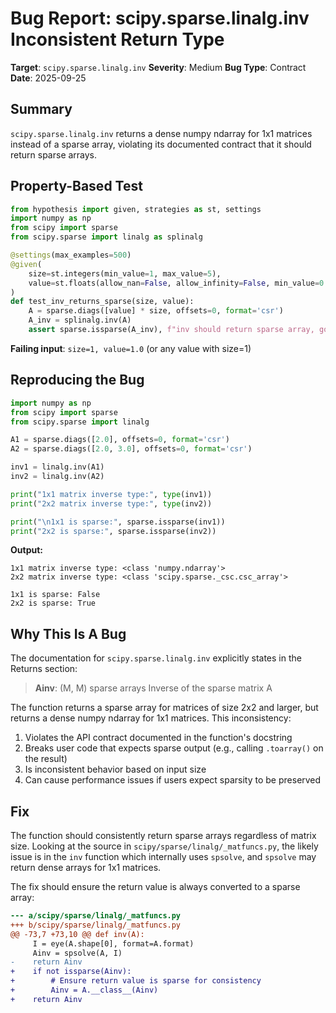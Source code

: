 # Bug Report: scipy.sparse.linalg.inv Inconsistent Return Type

**Target**: `scipy.sparse.linalg.inv`
**Severity**: Medium
**Bug Type**: Contract
**Date**: 2025-09-25

## Summary

`scipy.sparse.linalg.inv` returns a dense numpy ndarray for 1x1 matrices instead of a sparse array, violating its documented contract that it should return sparse arrays.

## Property-Based Test

```python
from hypothesis import given, strategies as st, settings
import numpy as np
from scipy import sparse
from scipy.sparse import linalg as splinalg

@settings(max_examples=500)
@given(
    size=st.integers(min_value=1, max_value=5),
    value=st.floats(allow_nan=False, allow_infinity=False, min_value=0.1, max_value=10)
)
def test_inv_returns_sparse(size, value):
    A = sparse.diags([value] * size, offsets=0, format='csr')
    A_inv = splinalg.inv(A)
    assert sparse.issparse(A_inv), f"inv should return sparse array, got {type(A_inv)}"
```

**Failing input**: `size=1, value=1.0` (or any value with size=1)

## Reproducing the Bug

```python
import numpy as np
from scipy import sparse
from scipy.sparse import linalg

A1 = sparse.diags([2.0], offsets=0, format='csr')
A2 = sparse.diags([2.0, 3.0], offsets=0, format='csr')

inv1 = linalg.inv(A1)
inv2 = linalg.inv(A2)

print("1x1 matrix inverse type:", type(inv1))
print("2x2 matrix inverse type:", type(inv2))

print("\n1x1 is sparse:", sparse.issparse(inv1))
print("2x2 is sparse:", sparse.issparse(inv2))
```

**Output:**
```
1x1 matrix inverse type: <class 'numpy.ndarray'>
2x2 matrix inverse type: <class 'scipy.sparse._csc.csc_array'>

1x1 is sparse: False
2x2 is sparse: True
```

## Why This Is A Bug

The documentation for `scipy.sparse.linalg.inv` explicitly states in the Returns section:

> **Ainv**: (M, M) sparse arrays
> Inverse of the sparse matrix A

The function returns a sparse array for matrices of size 2x2 and larger, but returns a dense numpy ndarray for 1x1 matrices. This inconsistency:

1. Violates the API contract documented in the function's docstring
2. Breaks user code that expects sparse output (e.g., calling `.toarray()` on the result)
3. Is inconsistent behavior based on input size
4. Can cause performance issues if users expect sparsity to be preserved

## Fix

The function should consistently return sparse arrays regardless of matrix size. Looking at the source in `scipy/sparse/linalg/_matfuncs.py`, the likely issue is in the `inv` function which internally uses `spsolve`, and `spsolve` may return dense arrays for 1x1 matrices.

The fix should ensure the return value is always converted to a sparse array:

```diff
--- a/scipy/sparse/linalg/_matfuncs.py
+++ b/scipy/sparse/linalg/_matfuncs.py
@@ -73,7 +73,10 @@ def inv(A):
     I = eye(A.shape[0], format=A.format)
     Ainv = spsolve(A, I)
-    return Ainv
+    if not issparse(Ainv):
+        # Ensure return value is sparse for consistency
+        Ainv = A.__class__(Ainv)
+    return Ainv
```